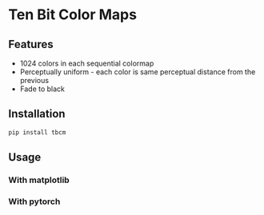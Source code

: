 # **T**en **B**it **C**olor **M**aps


## Features

- 1024 colors in each sequential colormap
- Perceptually uniform - each color is same perceptual distance from the previous
- Fade to black

## Installation

```bash
pip install tbcm
```

## Usage

### With matplotlib



### With pytorch



